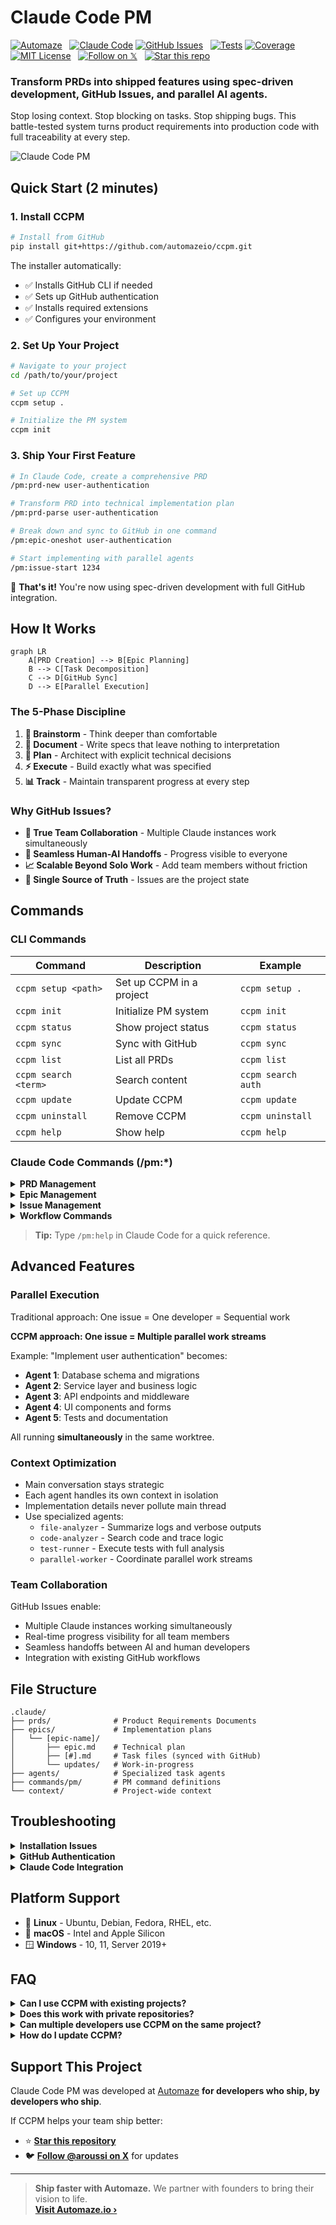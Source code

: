 # Claude Code PM

[![Automaze](https://img.shields.io/badge/By-automaze.io-4b3baf)](https://automaze.io)
&nbsp;
[![Claude Code](https://img.shields.io/badge/+-Claude%20Code-d97757)](https://github.com/automazeio/ccpm/blob/main/README.md)
[![GitHub Issues](https://img.shields.io/badge/+-GitHub%20Issues-1f2328)](https://github.com/automazeio/ccpm)
&nbsp;
[![Tests](https://github.com/jeremymanning/ccpm/actions/workflows/test.yml/badge.svg?branch=feature/cli-and-readme-improvements)](https://github.com/jeremymanning/ccpm/actions/workflows/test.yml)
[![Coverage](https://codecov.io/gh/jeremymanning/ccpm/branch/feature%2Fcli-and-readme-improvements/graph/badge.svg)](https://codecov.io/gh/jeremymanning/ccpm)
&nbsp;
[![MIT License](https://img.shields.io/badge/License-MIT-28a745)](https://github.com/automazeio/ccpm/blob/main/LICENSE)
&nbsp;
[![Follow on 𝕏](https://img.shields.io/badge/𝕏-@aroussi-1c9bf0)](http://x.com/intent/follow?screen_name=aroussi)
&nbsp;
[![Star this repo](https://img.shields.io/badge/★-Star%20this%20repo-e7b10b)](https://github.com/automazeio/ccpm)

### Transform PRDs into shipped features using spec-driven development, GitHub Issues, and parallel AI agents.

Stop losing context. Stop blocking on tasks. Stop shipping bugs. This battle-tested system turns product requirements into production code with full traceability at every step.

![Claude Code PM](screenshot.webp)

## Quick Start (2 minutes)

### 1. Install CCPM

```bash
# Install from GitHub
pip install git+https://github.com/automazeio/ccpm.git
```

The installer automatically:
- ✅ Installs GitHub CLI if needed
- ✅ Sets up GitHub authentication
- ✅ Installs required extensions
- ✅ Configures your environment

### 2. Set Up Your Project

```bash
# Navigate to your project
cd /path/to/your/project

# Set up CCPM
ccpm setup .

# Initialize the PM system
ccpm init
```

### 3. Ship Your First Feature

```bash
# In Claude Code, create a comprehensive PRD
/pm:prd-new user-authentication

# Transform PRD into technical implementation plan
/pm:prd-parse user-authentication

# Break down and sync to GitHub in one command
/pm:epic-oneshot user-authentication

# Start implementing with parallel agents
/pm:issue-start 1234
```

🎉 **That's it!** You're now using spec-driven development with full GitHub integration.

## How It Works

```mermaid
graph LR
    A[PRD Creation] --> B[Epic Planning]
    B --> C[Task Decomposition]
    C --> D[GitHub Sync]
    D --> E[Parallel Execution]
```

### The 5-Phase Discipline

1. **🧠 Brainstorm** - Think deeper than comfortable
2. **📝 Document** - Write specs that leave nothing to interpretation
3. **📐 Plan** - Architect with explicit technical decisions
4. **⚡ Execute** - Build exactly what was specified
5. **📊 Track** - Maintain transparent progress at every step

### Why GitHub Issues?

- **🤝 True Team Collaboration** - Multiple Claude instances work simultaneously
- **🔄 Seamless Human-AI Handoffs** - Progress visible to everyone
- **📈 Scalable Beyond Solo Work** - Add team members without friction
- **🎯 Single Source of Truth** - Issues are the project state

## Commands

### CLI Commands

| Command | Description | Example |
|---------|-------------|---------|
| `ccpm setup <path>` | Set up CCPM in a project | `ccpm setup .` |
| `ccpm init` | Initialize PM system | `ccpm init` |
| `ccpm status` | Show project status | `ccpm status` |
| `ccpm sync` | Sync with GitHub | `ccpm sync` |
| `ccpm list` | List all PRDs | `ccpm list` |
| `ccpm search <term>` | Search content | `ccpm search auth` |
| `ccpm update` | Update CCPM | `ccpm update` |
| `ccpm uninstall` | Remove CCPM | `ccpm uninstall` |
| `ccpm help` | Show help | `ccpm help` |

### Claude Code Commands (/pm:*)

<details>
<summary><b>PRD Management</b></summary>

- `/pm:prd-new <name>` - Create new PRD through brainstorming
- `/pm:prd-parse <name>` - Convert PRD to implementation epic
- `/pm:prd-list` - List all PRDs
- `/pm:prd-edit <name>` - Edit existing PRD
- `/pm:prd-status <name>` - Show implementation status

</details>

<details>
<summary><b>Epic Management</b></summary>

- `/pm:epic-decompose <name>` - Break epic into tasks
- `/pm:epic-sync <name>` - Push to GitHub
- `/pm:epic-oneshot <name>` - Decompose and sync in one command
- `/pm:epic-show <name>` - Display epic and tasks
- `/pm:epic-start <name>` - Launch parallel agents
- `/pm:epic-close <name>` - Mark as complete

</details>

<details>
<summary><b>Issue Management</b></summary>

- `/pm:issue-start <id>` - Begin work with specialized agent
- `/pm:issue-sync <id>` - Push updates to GitHub
- `/pm:issue-show <id>` - Display issue details
- `/pm:issue-close <id>` - Mark as complete
- `/pm:issue-analyze <id>` - Identify parallelization opportunities

</details>

<details>
<summary><b>Workflow Commands</b></summary>

- `/pm:next` - Get next priority task with context
- `/pm:status` - Project dashboard
- `/pm:standup` - Daily standup report
- `/pm:blocked` - Show blocked tasks
- `/pm:in-progress` - List work in progress
- `/pm:sync` - Full GitHub sync
- `/pm:validate` - Check system integrity

</details>

> **Tip:** Type `/pm:help` in Claude Code for a quick reference.

## Advanced Features

### Parallel Execution

Traditional approach: One issue = One developer = Sequential work

**CCPM approach: One issue = Multiple parallel work streams**

Example: "Implement user authentication" becomes:
- **Agent 1**: Database schema and migrations
- **Agent 2**: Service layer and business logic  
- **Agent 3**: API endpoints and middleware
- **Agent 4**: UI components and forms
- **Agent 5**: Tests and documentation

All running **simultaneously** in the same worktree.

### Context Optimization

- Main conversation stays strategic
- Each agent handles its own context in isolation
- Implementation details never pollute main thread
- Use specialized agents:
  - `file-analyzer` - Summarize logs and verbose outputs
  - `code-analyzer` - Search code and trace logic
  - `test-runner` - Execute tests with full analysis
  - `parallel-worker` - Coordinate parallel work streams

### Team Collaboration

GitHub Issues enable:
- Multiple Claude instances working simultaneously
- Real-time progress visibility for all team members
- Seamless handoffs between AI and human developers
- Integration with existing GitHub workflows

## File Structure

```
.claude/
├── prds/              # Product Requirements Documents
├── epics/             # Implementation plans
│   └── [epic-name]/
│       ├── epic.md    # Technical plan
│       ├── [#].md     # Task files (synced with GitHub)
│       └── updates/   # Work-in-progress
├── agents/            # Specialized task agents
├── commands/pm/       # PM command definitions
└── context/           # Project-wide context
```

## Troubleshooting

<details>
<summary><b>Installation Issues</b></summary>

**GitHub CLI not installing automatically?**
```bash
# macOS
brew install gh

# Ubuntu/Debian
sudo apt install gh

# Windows
winget install --id GitHub.cli
```

**Python version issues?**
CCPM requires Python 3.8+. Check with:
```bash
python --version
```

**Permission issues?**
```bash
# Install for current user only
pip install --user git+https://github.com/automazeio/ccpm.git
```

</details>

<details>
<summary><b>GitHub Authentication</b></summary>

```bash
# Re-authenticate
gh auth login

# Check status
gh auth status

# Verify extensions
gh extension list
```

</details>

<details>
<summary><b>Claude Code Integration</b></summary>

If Claude Code commands aren't working:
1. Ensure Claude Code is installed: https://claude.ai/code
2. Verify CCPM setup completed: `ccpm validate`
3. Check `.claude/` directory exists in your project
4. Re-initialize if needed: `ccpm init`

</details>

## Platform Support

- 🐧 **Linux** - Ubuntu, Debian, Fedora, RHEL, etc.
- 🍎 **macOS** - Intel and Apple Silicon
- 🪟 **Windows** - 10, 11, Server 2019+

## FAQ

<details>
<summary><b>Can I use CCPM with existing projects?</b></summary>

Yes! CCPM preserves existing `.claude` directories and merges content intelligently. Run `ccpm setup` in any project.

</details>

<details>
<summary><b>Does this work with private repositories?</b></summary>

Yes, CCPM uses your GitHub authentication through the GitHub CLI. It works with any repository you have access to.

</details>

<details>
<summary><b>Can multiple developers use CCPM on the same project?</b></summary>

Absolutely! That's the power of using GitHub Issues. All developers see the same state and can collaborate seamlessly.

</details>

<details>
<summary><b>How do I update CCPM?</b></summary>

Run `ccpm update` to get the latest version while preserving your customizations.

</details>

## Support This Project

Claude Code PM was developed at [Automaze](https://automaze.io) **for developers who ship, by developers who ship**.

If CCPM helps your team ship better:
- ⭐ **[Star this repository](https://github.com/automazeio/ccpm)**
- 🐦 **[Follow @aroussi on X](https://x.com/aroussi)** for updates

---

> **Ship faster with Automaze.** We partner with founders to bring their vision to life.  
> **[Visit Automaze.io ›](https://automaze.io)**